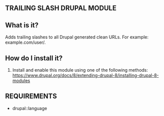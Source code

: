 TRAILING SLASH DRUPAL MODULE
----------------------------

What is it?
-----------
Adds trailing slashes to all Drupal generated clean URLs.
For example: example.com/user/.

How do I install it?
--------------------
1. Install and enable this module using one of the following methods:
https://www.drupal.org/docs/8/extending-drupal-8/installing-drupal-8-modules

REQUIREMENTS
------------
 * drupal::language